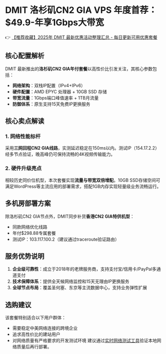 # DMIT 洛杉矶CN2 GIA VPS 年度首荐：$49.9-年享1Gbps大带宽

👉 [【推荐收藏】2025年 DMIT 最新优惠活动整理汇总 - 每日更新可用优惠套餐](https://bit.ly/dmit_coupon)

## 核心配置解析
DMIT 最新推出的**洛杉矶CN2 GIA年付套餐**以高性价比引发关注，其核心参数包括：
- **网络架构**：双栈IP配置（IPv4+IPv6）
- **硬件配置**：AMD EPYC 处理器 + 10GB SSD 存储
- **带宽流量**：1Gbps端口峰值速率 + 1TB月流量
- **防御体系**：原生支持15天免费IP更换服务

## 核心卖点解读
### 1. 网络性能标杆
采用**三网回程CN2 GIA线路**，实测延迟稳定在150ms以内。测试IP（154.17.2.2）经多节点验证，晚高峰仍可保持流畅的4K视频传输能力。

### 2. 硬件升级亮点
相较历史同价位机型，本次套餐实现**流量与带宽双倍增配**。10GB SSD存储空间可满足WordPress等主流应用的部署需求，搭配1GB内存实现轻量级业务流畅运行。

## 多机房部署方案
除洛杉矶CN2 GIA节点外，DMIT同步补货**香港CN2 GIA特供机型**：
- 同款网络优化线路
- 年付$298.88专属套餐
- 测试IP：103.117.100.2（建议通过traceroute验证路由）

## 服务优势说明
1. **企业级可靠性**：成立于2018年的老牌服务商，支持支付宝/信用卡/PayPal多通道支付
2. **技术保障体系**：提供全天候网络监控和15天无理由IP更换服务
3. **全球节点布局**：覆盖圣何塞、东京等主流数据中心，支持业务弹性扩展

## 选购建议
该套餐特别适合以下用户群体：
- 需要稳定中美网络连接的跨境企业
- 追求高性价比的建站用户
- 对网络质量有严格要求的开发测试环境
建议通过[实时网络测试工具](https://bit.ly/dmit_coupon)验证本地网络质量后再行部署。